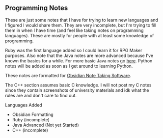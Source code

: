## Programming Notes

These are just some notes that I have for trying to learn new languages and I figured I would share them. They are very incomplete, but I'm trying to fill them in when I have time (and feel like taking notes on programming languages). These are mostly for people with at least some knowledge of programming.

Ruby was the first language added so I could learn it for RPG Maker purposes. Also note that the Java notes are more advanced because I've known the basics for a while. For more basic Java notes go [here](https://learnxinyminutes.com/docs/java/). Python notes will be added as soon as I get around to learning Python.

These notes are formatted for [Obsidian Note Taking Software](https://obsidian.md/).

The C++ section assumes basic C knowledge. I will not post my C notes since they contain screenshots of university materials and idk what the rules are and don't care to find out.

Languages Added
- Obsidian Formatting
- Ruby (incomplete)
- Java Advanced (Not yet Started)
- C++ (incomplete)
